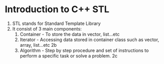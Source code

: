 # Introduction to C++ STL

1. STL stands for Standard Template Library
2. It consist of 3 main components:
   1. Container - To store the data in vector, list...etc
   2. Iterator  - Accessing data stored in container class such as vector, array, list...etc 2b
   3. Algorithm - Step by step procedure and set of instructions to perform a specific task or solve a problem. 2c


